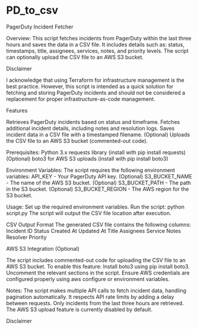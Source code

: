 # PD_to_csv
PagerDuty Incident Fetcher

Overview:
This script fetches incidents from PagerDuty within the last three hours and saves the data in a CSV file. It includes details such as:
status, timestamps, title, assignees, services, notes, and priority levels.
The script can optionally upload the CSV file to an AWS S3 bucket.

Disclaimer

I acknowledge that using Terraform for infrastructure management is the best practice. 
However, this script is intended as a quick solution for fetching and storing PagerDuty incidents and should not be considered a replacement for proper infrastructure-as-code management.

Features

Retrieves PagerDuty incidents based on status and timeframe.
Fetches additional incident details, including notes and resolution logs.
Saves incident data in a CSV file with a timestamped filename.
(Optional) Uploads the CSV file to an AWS S3 bucket (commented-out code).

Prerequisites:
Python 3.x
requests library (install with pip install requests)
(Optional) boto3 for AWS S3 uploads (install with pip install boto3)

Environment Variables:
The script requires the following environment variables:
API_KEY - Your PagerDuty API key.
(Optional) S3_BUCKET_NAME - The name of the AWS S3 bucket.
(Optional) S3_BUCKET_PATH - The path in the S3 bucket.
(Optional) S3_BUCKET_REGION - The AWS region for the S3 bucket.

Usage:
Set up the required environment variables.
Run the script:
python script.py
The script will output the CSV file location after execution.

CSV Output Format
The generated CSV file contains the following columns:
Incident ID
Status
Created At
Updated At
Title
Assignees
Service
Notes
Resolver
Priority

AWS S3 Integration (Optional)

The script includes commented-out code for uploading the CSV file to an AWS S3 bucket. To enable this feature:
Install boto3 using pip install boto3.
Uncomment the relevant sections in the script.
Ensure AWS credentials are configured properly using aws configure or environment variables.

Notes:
The script makes multiple API calls to fetch incident data, handling pagination automatically.
It respects API rate limits by adding a delay between requests.
Only incidents from the last three hours are retrieved.
The AWS S3 upload feature is currently disabled by default.

Disclaimer 
